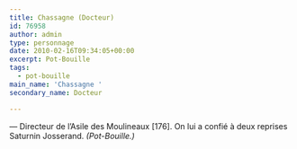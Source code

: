 ```yaml
---
title: Chassagne (Docteur)
id: 76958
author: admin
type: personnage
date: 2010-02-16T09:34:05+00:00
excerpt: Pot-Bouille
tags:
  - pot-bouille
main_name: 'Chassagne '
secondary_name: Docteur

---
```

— Directeur de l&rsquo;Asile des Moulineaux [176]. On lui a confié à deux reprises Saturnin Josserand. _(Pot-Bouille.)_